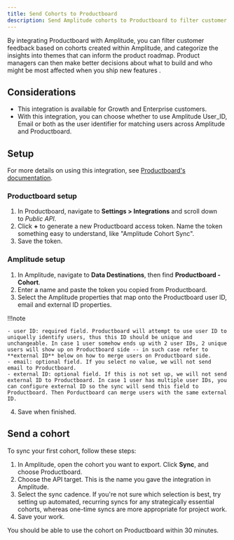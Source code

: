 ```yaml
---
title: Send Cohorts to Productboard
description: Send Amplitude cohorts to Productboard to filter customer feedback and categorize insights based on cohorts.
---
```


By integrating Productboard with Amplitude, you can filter customer feedback based on cohorts created within Amplitude, and categorize the insights into themes that can inform the product roadmap. Product managers can then make better decisions about what to build and who might be most affected when you ship new features .

## Considerations

- This integration is available for Growth and Enterprise customers.
- With this integration, you can choose whether to use Amplitude User_ID, Email or both as the user identifier for matching users across Amplitude and Productboard.

## Setup

For more details on using this integration, see [Productboard's documentation](https://support.productboard.com/hc/en-us/articles/4415882801299-Integrate-Productboard-with-Amplitude-to-combine-behavioral-data-with-customer-feedback?utm_medium=referral&utm_source=partner&utm_campaign=pt_aw_all_support_all_product-release_fy22q1&utm_content=product-release-amplitude-helpcenter).

### Productboard setup

1. In Productboard, navigate to **Settings > Integrations** and scroll down to *Public API*.
2. Click **+** to generate a new Productboard access token. Name the token something easy to understand, like "Amplitude Cohort Sync".
3. Save the token.

### Amplitude setup

1. In Amplitude, navigate to **Data Destinations**, then find **Productboard - Cohort**.
2. Enter a name and paste the token you copied from Productboard.
3. Select the Amplitude properties that map onto the Productboard user ID, email and external ID properties.

!!!note

    - user ID: required field. Productboard will attempt to use user ID to uniquelly identify users, thus this ID should be unique and unchangeable. In case 1 user somehow ends up with 2 user IDs, 2 unique users will show up on Productboard side -- in such case refer to **external ID** below on how to merge users on Productboard side.
    - email: optional field. If you select no value, we will not send email to Productboard.
    - external ID: optional field. If this is not set up, we will not send external ID to Productboard. In case 1 user has multiple user IDs, you can configure external ID so the sync will send this field to Productboard. Then Porductboard can merge users with the same external ID.

4. Save when finished.

## Send a cohort

To sync your first cohort, follow these steps:

1. In Amplitude, open the cohort you want to export. Click **Sync**, and choose Productboard.
2. Choose the API target. This is the name you gave the integration in Amplitude.
3. Select the sync cadence. If you're not sure which selection is best, try setting up automated, recurring syncs for any strategically essential cohorts, whereas one-time syncs are more appropriate for project work.
4. Save your work.

You should be able to use the cohort on Productboard within 30 minutes.
